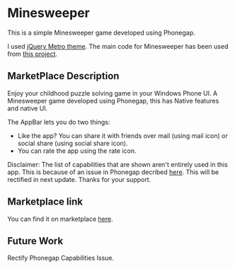 # Minesweeper


This is a simple Minesweeper game developed using Phonegap.

I used [jQuery Metro theme](http://sgrebnov.github.com/jqmobile-metro-theme/). The main code for Minesweeper has been used from [this project](http://code.google.com/p/minesweeper-js/).

## MarketPlace Description

Enjoy your childhood puzzle solving game in your Windows Phone UI. A Minesweeper game developed using Phonegap, this has Native features and native UI.

The AppBar lets you do two things:
* Like the app? You can share it with friends over mail (using mail icon) or social share (using social share icon).
* You can rate the app using the rate icon.

Disclaimer: The list of capabilities that are shown aren't entirely used in this app. 
This is because of an issue in Phonegap decribed [here](https://issues.apache.org/jira/browse/CB-109). This will be rectified in next update. 
Thanks for your support.

## Marketplace link

You can find it on marketplace [here](http://www.windowsphone.com/s?appid=a9502b4c-ff2b-4ad6-9fad-7756a104a96c).

## Future Work


Rectify Phonegap Capabilities Issue.